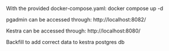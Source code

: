 With the provided docker-compose.yaml:
docker compose up -d

pgadmin can be accessed through:
http://localhost:8082/

Kestra can be accessed through:
http://localhost:8080/

Backfill to add correct data to kestra postgres db